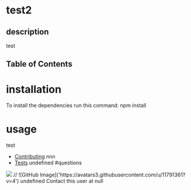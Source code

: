 
# test2
 

## description
test
## Table of Contents
# installation
To install the dependencies run this command:
npm install
# usage
test
* [Contributing](#contributing)
nnn
* [Tests](#tests)
undefined
#questions

<img src="https://avatars3.githubusercontent.com/u/11791361?v=4"/>
// ![GitHub Image]('https://avatars3.githubusercontent.com/u/11791361?v=4')
undefined
Contact this user at null

